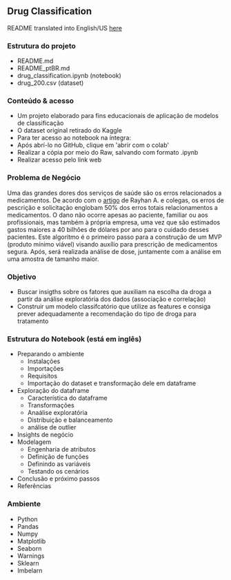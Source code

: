 ## Drug Classification

README translated into English/US [here](https://github.com/leticiaplang/drug_classification/blob/main/README.md)

### Estrutura do projeto
- README.md
- README_ptBR.md
- drug_classification.ipynb (notebook)
- drug_200.csv (dataset)


### Conteúdo & acesso
* Um projeto elaborado para fins educacionais de aplicação de modelos de classificação
* O dataset original retirado do Kaggle
* Para ter acesso ao notebook na íntegra:
* Após abrí-lo no GitHub, clique em 'abrir com o colab'
* Realizar a cópia por meio do Raw, salvando com formato .ipynb
* Realizar acesso pelo link web

### Problema de Negócio
Uma das grandes dores dos serviços de saúde são os erros relacionados a medicamentos. De acordo com o [artigo](https://www.ncbi.nlm.nih.gov/books/NBK519065/) de Rayhan A. e colegas, os erros de pescrição e solicitação englobam 50% dos erros totais relacionamentos a medicamentos. O dano não ocorre apesas ao paciente, familiar ou aos profissionais, mas também à própria empresa, uma vez que são estimados gastos maiores a 40 bilhões de dólares por ano para o cuidado desses pacientes.
Este algoritmo é o primeiro passo para a construção de um MVP (produto mínimo viável) visando auxílio para prescrição de medicamentos segura. Após, será realizada análise de dose, juntamente com a análise em uma amostra de tamanho maior.

### Objetivo
* Buscar insigths sobre os fatores que auxiliam na escolha da droga a partir da análise exploratória dos dados (associação e correlação)
* Construir um modelo classifcatório que utilize as features e consiga prever adequadamente a recomendação do tipo de droga para tratamento

### Estrutura do Notebook (está em inglês)
* Preparando o ambiente
  - Instalações
  - Importações
  - Requisitos
  - Importação do dataset e transformação dele em dataframe
* Exploração do dataframe
  - Característica do dataframe
  - Transformações
  - Anaálise exploratória
  - Distribuição e balanceamento
  - análise de outlier
* Insights de negócio
* Modelagem
  - Engenharia de atributos
  - Definição de funções 
  - Definindo as variáveis
  - Testando os cenários
* Conclusão e próximo passos
* Referências

### Ambiente
* Python
* Pandas
* Numpy
* Matplotlib
* Seaborn
* Warnings
* Sklearn
* Imbelarn
